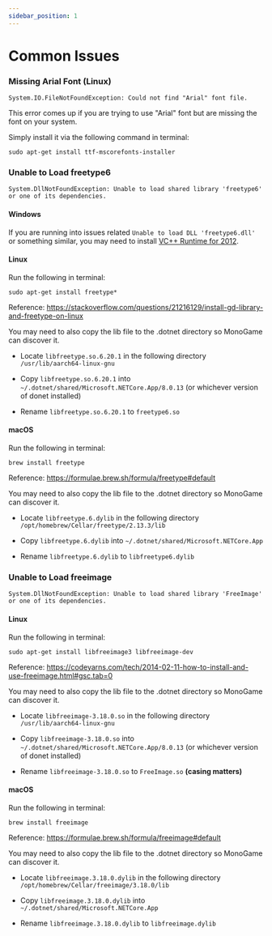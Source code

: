 ```yaml
---
sidebar_position: 1
---
```


# Common Issues

### Missing Arial Font (Linux)

`System.IO.FileNotFoundException: Could not find "Arial" font file.`

This error comes up if you are trying to use "Arial" font but are missing the font on your system.

Simply install it via the following command in terminal:

```console
sudo apt-get install ttf-mscorefonts-installer
```

### Unable to Load freetype6
`System.DllNotFoundException: Unable to load shared library 'freetype6' or one of its dependencies.`

#### Windows

If you are running into issues related `Unable to load DLL 'freetype6.dll'` or something similar, you may need to install [VC++ Runtime for 2012](https://www.microsoft.com/en-us/download/details.aspx?id=30679).

#### Linux

Run the following in terminal:
```console
sudo apt-get install freetype*
```

Reference: https://stackoverflow.com/questions/21216129/install-gd-library-and-freetype-on-linux

You may need to also copy the lib file to the .dotnet directory so MonoGame can discover it.

- Locate `libfreetype.so.6.20.1` in the following directory `/usr/lib/aarch64-linux-gnu`

- Copy `libfreetype.so.6.20.1` into `~/.dotnet/shared/Microsoft.NETCore.App/8.0.13` (or whichever version of donet installed)

- Rename `libfreetype.so.6.20.1` to `freetype6.so`

#### macOS

Run the following in terminal:
```console
brew install freetype
```

Reference: https://formulae.brew.sh/formula/freetype#default

You may need to also copy the lib file to the .dotnet directory so MonoGame can discover it.

- Locate `libfreetype.6.dylib` in the following directory `/opt/homebrew/Cellar/freetype/2.13.3/lib`

- Copy `libfreetype.6.dylib` into `~/.dotnet/shared/Microsoft.NETCore.App`

- Rename `libfreetype.6.dylib` to `libfreetype6.dylib` 


### Unable to Load freeimage
`System.DllNotFoundException: Unable to load shared library 'FreeImage' or one of its dependencies.`

#### Linux

Run the following in terminal:
```console
sudo apt-get install libfreeimage3 libfreeimage-dev
```

Reference: https://codeyarns.com/tech/2014-02-11-how-to-install-and-use-freeimage.html#gsc.tab=0

You may need to also copy the lib file to the .dotnet directory so MonoGame can discover it.

- Locate `libfreeimage-3.18.0.so` in the following directory `/usr/lib/aarch64-linux-gnu`

- Copy `libfreeimage-3.18.0.so` into `~/.dotnet/shared/Microsoft.NETCore.App/8.0.13` (or whichever version of donet installed)

- Rename `libfreeimage-3.18.0.so` to `FreeImage.so` **(casing matters)**

#### macOS

Run the following in terminal:
```console
brew install freeimage
```

Reference: https://formulae.brew.sh/formula/freeimage#default

You may need to also copy the lib file to the .dotnet directory so MonoGame can discover it.

- Locate `libfreeimage.3.18.0.dylib` in the following directory `/opt/homebrew/Cellar/freeimage/3.18.0/lib`

- Copy `libfreeimage.3.18.0.dylib` into `~/.dotnet/shared/Microsoft.NETCore.App`

- Rename `libfreeimage.3.18.0.dylib` to `libfreeimage.dylib` 
